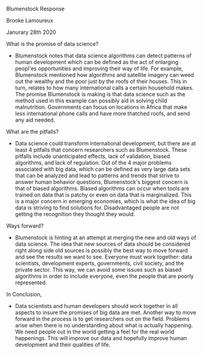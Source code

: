 Blumenstock Response

Brooke Lamoureux

Janurary 28th 2020 

What is the promise of data science?
- Blumenstock notes that data science algorithms can detect patterns of human development which can be defined as the act of enlarging peopl'es opportunities and improving their way of life. For example, Blumenstock mentioned how algorithms and satellite imagery can weed out the wealthy and the poor just by the roofs of their houses. This in turn, relates to how many international calls a certain household makes. The promise Blumenstock is making is that data science such as the method used in this example can possibly aid in solving child malnutrition. Governments can focus on locations in Africa that make less international phone calls and have more thatched roofs, and send any aid needed. 

What are the pitfalls?
- Data science could transform international development, but there are at least 4 pitfalls that concern researchers such as Blumenstock. These pitfalls include unanticipated effects, lack of validation, biased algorithms, and lack of regulation. Out of the 4 major problems associated with big data, which can be defined as very large data sets that can be analyzed and lead to patterns and trends that strive to answer human behavior questions, Blumenstock's biggest concern is that of biased algorithms. Biased algorithms can occur when tools are trained on data that is patchy or even on data that is marginalized. This is a major concern in emerging economies, which is what the idea of big data is striving to find solutions for. Disadvantaged people are not getting the recognition they thought they would. 

Ways forward?
- Blumenstock is hinting at an attempt at merging the new and old ways of data science. The idea that new sources of data should be considered right along side old sources is possibly the best way to move forward and see the results we want to see. Everyone must work together: data scientists, development experts, governments, civil society, and the private sector. This way, we can avoid some issues such as biased algorithms in order to include everyone, even the people that are poorly represented. 

In Conclusion, 
- Data scientists and human developers should work together in all aspects to insure the promises of big data are met. Another way to move forward in the process is to get researchers out on the field. Problems arise when there is no understanding about what is actually happening. We need people out in the world getting a feel for the real world happenings. This will improve our data and hopefully improve human development and their qualities of life. 

